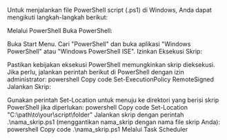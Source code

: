 Untuk menjalankan file PowerShell script (.ps1) di Windows, Anda dapat mengikuti langkah-langkah berikut:

Melalui PowerShell
Buka PowerShell:

Buka Start Menu.
Cari "PowerShell" dan buka aplikasi "Windows PowerShell" atau "Windows PowerShell ISE".
Izinkan Eksekusi Skrip:

Pastikan kebijakan eksekusi PowerShell memungkinkan skrip dieksekusi. Jika perlu, jalankan perintah berikut di PowerShell dengan izin administrator:
powershell
Copy code
Set-ExecutionPolicy RemoteSigned
Jalankan Skrip:

Gunakan perintah Set-Location untuk menuju ke direktori yang berisi skrip PowerShell jika diperlukan:
powershell
Copy code
Set-Location "C:\path\to\your\script\folder"
Jalankan skrip dengan perintah .\nama_skrip.ps1 (menggantikan nama_skrip dengan nama file skrip Anda):
powershell
Copy code
.\nama_skrip.ps1
Melalui Task Scheduler
